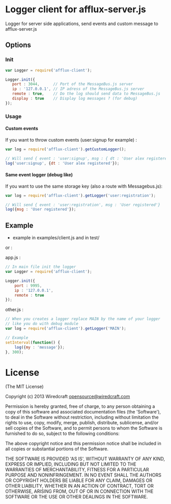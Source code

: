 # Logger client for afflux-server.js

Logger for server side applications, send events and custom message to afflux-server.js

## Options

### Init

```javascript
var Logger = require('afflux-client');

Logger.init({
   port : 3044,      // Port of the MessageBus.js server   
   ip : '127.0.0.1', // IP adress of the MessageBus.js server
   remote : true,    // Do the log should send data to MessageBus.js
   display : true    // Display log messages ? (for debug)
});
```

### Usage

#### Custom events

If you want to throw custom events (user:signup for example) :

```javascript
var log = require('afflux-client').getCustomLogger();

// Will send { event : 'user:signup', msg : { dt : 'User alex registered' } }
log('user:signup', {dt : 'User alex registered'});
```

#### Same event logger (debug like)

If you want to use the same storage key (also a route with Messagebus.js):

```javascript
var log = require('afflux-client').getLogger('user:registration');

// Will send { event : 'user:registration', msg : 'User registered'}
log({msg : 'User registered'});
```

## Example

- example in examples/client.js and in test/

or : 

app.js :

```javascript
// In main file init the logger
var Logger = require('afflux-client');

Logger.init({
    port : 9995,
    ip : '127.0.0.1',
    remote : true
});
```

other.js :

```javascript
// When you creates a logger replace MAIN by the name of your logger
// like you do with debug module
var log = require('afflux-client').getLogger('MAIN');

// Example
setInterval(function() {
    log({my : 'message'});
}, 300);
```

# License

(The MIT License)

Copyright (c) 2013 Wiredcraft <opensource@wiredcraft.com>

Permission is hereby granted, free of charge, to any person obtaining a copy of this software and associated documentation files (the 'Software'), to deal in the Software without restriction, including without limitation the rights to use, copy, modify, merge, publish, distribute, sublicense, and/or sell copies of the Software, and to permit persons to whom the Software is furnished to do so, subject to the following conditions:

The above copyright notice and this permission notice shall be included in all copies or substantial portions of the Software.

THE SOFTWARE IS PROVIDED 'AS IS', WITHOUT WARRANTY OF ANY KIND, EXPRESS OR IMPLIED, INCLUDING BUT NOT LIMITED TO THE WARRANTIES OF MERCHANTABILITY, FITNESS FOR A PARTICULAR PURPOSE AND NONINFRINGEMENT. IN NO EVENT SHALL THE AUTHORS OR COPYRIGHT HOLDERS BE LIABLE FOR ANY CLAIM, DAMAGES OR OTHER LIABILITY, WHETHER IN AN ACTION OF CONTRACT, TORT OR OTHERWISE, ARISING FROM, OUT OF OR IN CONNECTION WITH THE SOFTWARE OR THE USE OR OTHER DEALINGS IN THE SOFTWARE.
